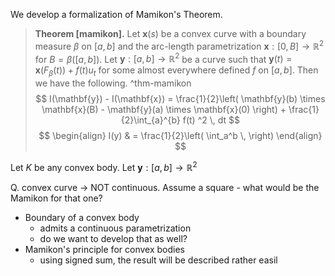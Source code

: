 We develop a formalization of Mamikon's Theorem.

> __Theorem [mamikon].__ Let $\mathbf{x}(s)$ be a convex curve with a boundary measure $\beta$ on $[a, b]$ and the arc-length parametrization $\mathbf{x} : [0, B] \to \mathbb{R}^2$ for $B = \beta([a, b])$. Let $\mathbf{y} : [a, b] \to \mathbb{R}^2$ be a curve such that $\mathbf{y}(t) = \mathbf{x}(F_\beta(t)) + f(t) u_t$ for some almost everywhere defined $f$ on $[a, b]$. Then we have the following. ^thm-mamikon
$$
I(\mathbf{y}) - I(\mathbf{x}) = \frac{1}{2}\left( \mathbf{y}(b) \times \mathbf{x}(B) - \mathbf{y}(a) \times \mathbf{x}(0) \right) + \frac{1}{2}\int_{a}^{b} f(t) ^2 \, dt
$$
$$
\begin{align}
I(y) & = \frac{1}{2}\left( \int_a^b \, \right) 
\end{align}
$$

Let $K$ be any convex body. Let $\mathbf{y} : [a, b] \to \mathbb{R}^2$ 

Q. convex curve -> NOT continuous. Assume a square - what would be the Mamikon for that one?

- Boundary of a convex body
	- admits a continuous parametrization
	- do we want to develop that as well?
- Mamikon's principle for convex bodies
	- using signed sum, the result will be described rather easil